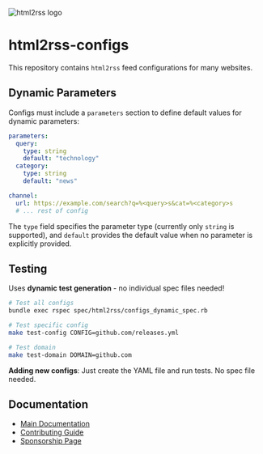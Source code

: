 ![html2rss logo](https://github.com/html2rss/html2rss/raw/master/support/logo.png)

# html2rss-configs

This repository contains `html2rss` feed configurations for many websites.

## Dynamic Parameters

Configs must include a `parameters` section to define default values for dynamic parameters:

```yaml
parameters:
  query:
    type: string
    default: "technology"
  category:
    type: string
    default: "news"

channel:
  url: https://example.com/search?q=%<query>s&cat=%<category>s
  # ... rest of config
```

The `type` field specifies the parameter type (currently only `string` is supported), and `default` provides the default value when no parameter is explicitly provided.

## Testing

Uses **dynamic test generation** - no individual spec files needed!

```bash
# Test all configs
bundle exec rspec spec/html2rss/configs_dynamic_spec.rb

# Test specific config
make test-config CONFIG=github.com/releases.yml

# Test domain
make test-domain DOMAIN=github.com
```

**Adding new configs**: Just create the YAML file and run tests. No spec file needed.

## Documentation

- [Main Documentation](https://html2rss.github.io/html2rss-configs/)
- [Contributing Guide](https://html2rss.github.io/get-involved/contributing)
- [Sponsorship Page](https://html2rss.github.io/get-involved/sponsoring)
